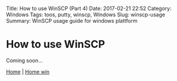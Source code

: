 Title: How to use WinSCP (Part 4)
Date: 2017-02-21 22:52
Category: Windows
Tags: toos, putty, winscp, Windows
Slug: winscp-usage
Summary: WinSCP usage guide for windows plattform

# How to use WinSCP

Coming soon...


[Home]({filename}/index.md) | 
[Home win]({filename}/win/index.md)
